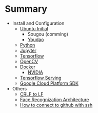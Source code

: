 # Summary

* Install and Configuration
  * [Ubuntu Initial](ubuntu_initial.md)
    * Sougou (comming)
    * [Youdao](youdao.md)
  * [Python](python.md)
  * [Jupyter](jupyter.md)
  * [Tensorflow](tensorflow.md)
  * [OpenCV](opencv.md)
  * [Docker](docker.md)
    * [NVIDIA](nvidia.md)
  * [Tensorflow Serving](tensorflowserving.md)
  * [Google Cloud Platform SDK](gcloud_sdk.md)
* Others
  * [CRLF to LF](CRLF2LF.md)
  * [Face Recognization Architecture](Architecture.md)
  * [How to connect to github with ssh](ssh.md)